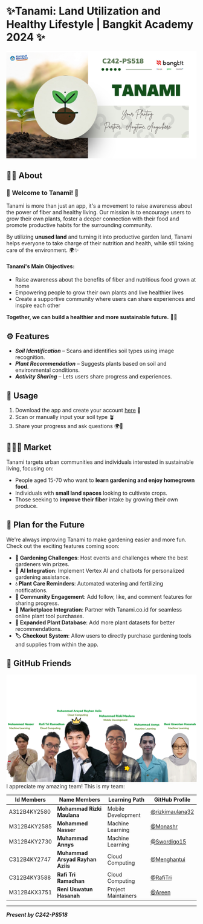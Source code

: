 # ✨Tanami: Land Utilization and Healthy Lifestyle | Bangkit Academy 2024 ✨


![image_intro_tanami](./image/slide-introduction.png)



## 🙋‍♀️ About

### 🌱 **Welcome to Tanami!** 🌱

Tanami is more than just an app, it's a movement to raise awareness about the power of fiber and healthy living. Our mission is to encourage users to grow their own plants, foster a deeper connection with their food and promote productive habits for the surrounding community.

By utilizing **unused land** and turning it into productive garden land, Tanami helps everyone to take charge of their nutrition and health, while still taking care of the environment. 🌍✨

#### Tanami's Main Objectives:

- Raise awareness about the benefits of fiber and nutritious food grown at home
- Empowering people to grow their own plants and live healthier lives
- Create a supportive community where users can share experiences and inspire each other

**Together, we can build a healthier and more sustainable future.** 🌿💪



## ⚙️ Features

- **_Soil Identification_** – Scans and identifies soil types using image recognition.
- **_Plant Recommendation_** – Suggests plants based on soil and environmental conditions.
- **_Activity Sharing_** – Lets users share progress and experiences.



## 📖 Usage

1. Download the app and create your account [here](https://github.com/capstone-Tanami/tanami-md/blob/main/tanami.apk) 🌱
2. Scan or manually input your soil type 🪴
3. Share your progress and ask questions 🌍🤔



## 🧑‍🤝‍🧑 Market

Tanami targets urban communities and individuals interested in sustainable living, focusing on:

- People aged 15-70 who want to **learn gardening and enjoy homegrown food**.
- Individuals with **small land spaces** looking to cultivate crops.
- Those seeking to **improve their fiber** intake by growing their own produce.



## 🔮 Plan for the Future

We're always improving Tanami to make gardening easier and more fun. Check out the exciting features coming soon:

- **🌱 Gardening Challenges**: Host events and challenges where the best gardeners win prizes.
- **🤖 AI Integration**: Implement Vertex AI and chatbots for personalized gardening assistance.
- **💧 Plant Care Reminders**: Automated watering and fertilizing notifications.
- **💬 Community Engagement**: Add follow, like, and comment features for sharing progress.
- **🛒 Marketplace Integration**: Partner with Tanami.co.id for seamless online plant tool purchases.
- **🌿 Expanded Plant Database**: Add more plant datasets for better recommendations.
- **🏷️ Checkout System**: Allow users to directly purchase gardening tools and supplies from within the app.



## 🌈 GitHub Friends

![Group Members](./image/group_members.png)
I appreciate my amazing team! This is my team:

| Id Members   | Name Members                     | Learning Path       | GitHub Profile                                       |
| ------------ | -------------------------------- | ------------------- | ---------------------------------------------------- |
| A312B4KY2580 | **Mohammad Rizki Maulana**       | Mobile Development  | [@rizkimaulana32](https://github.com/rizkimaulana32) |
| M312B4KY2585 | **Mohammed Nasser**              | Machine Learning    | [@Monashr](https://github.com/Monashr)               |
| M312B4KY2730 | **Muhammad Annys**               | Machine Learning    | [@Swordigo15](https://github.com/Swordigo15)         |
| C312B4KY2747 | **Muhammad Arsyad Rayhan Aziis** | Cloud Computing     | [@Menghantui](https://github.com/SiHantuuu)          |
| C312B4KY3588 | **Rafi Tri Ramadhan**            | Cloud Computing     | [@RafiTri](https://github.com/RafiTri)               |
| M312B4KX3751 | **Reni Uswatun Hasanah**         | Project Maintainers | [@Areen](https://github.com/ReniUswatun)             |

---

**_Present by C242-PS518_**
